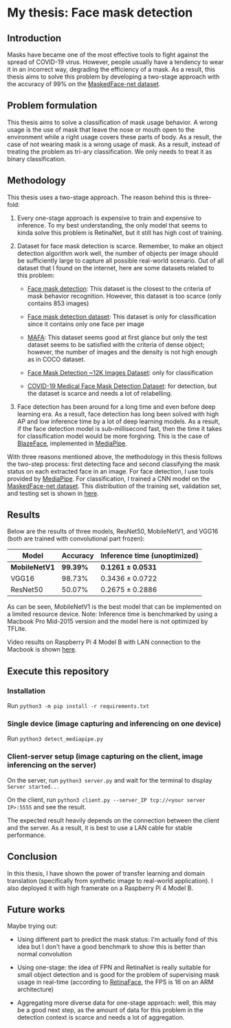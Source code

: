 # My thesis: Face mask detection

## Introduction

Masks have became one of the most effective tools to fight against the spread of COVID-19 virus. However, people usually have a tendency to wear it in an incorrect way, degrading the efficiency of a mask. As a result, this thesis aims to solve this problem by developing a two-stage approach with the accuracy of 99% on the [MaskedFace-net dataset](https://github.com/cabani/MaskedFace-Net).

## Problem formulation

This thesis aims to solve a classification of mask usage behavior. A wrong usage is the use of mask that leave the nose or mouth open to the environment while a right usage covers these parts of body. As a result, the case of not wearing mask is a wrong usage of mask. As a result, instead of treating the problem as tri-ary classification. We only needs to treat it as binary classification.

## Methodology

This thesis uses a two-stage approach. The reason behind this is three-fold:

1. Every one-stage approach is expensive to train and expensive to inference. To my best understanding, the only model that seems to kinda solve this problem is RetinaNet, but it still has high cost of training.

2. Dataset for face mask detection is scarce. Remember, to make an object detection algorithm work well, the number of objects per image should be sufficiently large to capture all possible real-world scenario. Out of all dataset that I found on the internet, here are some datasets related to this problem:

    - [Face mask detection](https://www.kaggle.com/datasets/andrewmvd/face-mask-detection): This dataset is the closest to the criteria of mask behavior recognition. However, this dataset is too scarce (only contains 853 images)

    - [Face mask detection dataset](https://www.kaggle.com/datasets/omkargurav/face-mask-dataset): This dataset is only for classification since it contains only one face per image

    - [MAFA](https://www.kaggle.com/datasets/rahulmangalampalli/mafa-data): This dataset seems good at first glance but only the test dataset seems to be satisfied with the criteria of dense object; however, the number of images and the density is not high enough as in COCO dataset.

    - [Face Mask Detection ~12K Images Dataset](https://www.kaggle.com/datasets/ashishjangra27/face-mask-12k-images-dataset): only for classification

    - [COVID-19 Medical Face Mask Detection Dataset](https://www.kaggle.com/datasets/mloey1/medical-face-mask-detection-dataset): for detection, but the dataset is scarce and needs a lot of relabelling.

3. Face detection has been around for a long time and even before deep learning era. As a result, face detection has long been solved with high AP and low inference time by a lot of deep learning models. As a result, if the face detection model is sub-millisecond fast, then the time it takes for classification model would be more forgiving. This is the case of [BlazeFace](https://arxiv.org/abs/1907.05047), implemented in [MediaPipe](https://google.github.io/mediapipe/solutions/face_detection).

With three reasons mentioned above, the methodology in this thesis follows the two-step process: first detecting face and second classifying the mask status on each extracted face in an image. For face detection, I use tools provided by [MediaPipe](https://google.github.io/mediapipe/solutions/face_detection). For classification, I trained a CNN model on the [MaskedFace-net dataset](https://github.com/cabani/MaskedFace-Net). This distribution of the training set, validation set, and testing set is shown in [here](https://www.kaggle.com/datasets/minhrongcon2000/maskedface-net).

## Results

Below are the results of three models, ResNet50, MobileNetV1, and VGG16 (both are trained with convolutional part frozen):

| Model           | Accuracy   | Inference time (unoptimized) |
|-----------------|------------|------------------------------|
| **MobileNetV1** | **99.39%** | **$0.1261\pm 0.0531$**       |
| VGG16           |     98.73% | $0.3436\pm 0.0722$           |
| ResNet50        |     50.07% | $0.2675\pm 0.2886$           |

As can be seen, MobileNetV1 is the best model that can be implemented on a limited resource device. Note: Inference time is benchmarked by using a Macbook Pro Mid-2015 version and the model here is not optimized by TFLite.

Video results on Raspberry Pi 4 Model B with LAN connection to the Macbook is shown [here](https://youtu.be/rQUpKr6K7Vc).

## Execute this repository

### Installation

Run `python3 -m pip install -r requirements.txt`

### Single device (image capturing and inferencing on one device)

Run `python3 detect_mediapipe.py`

### Client-server setup (image capturing on the client, image inferencing on the server)

On the server, run `python3 server.py` and wait for the terminal to display `Server started...`

On the client, run `python3 client.py --server_IP tcp://<your server IP>:5555` and see the result.

The expected result heavily depends on the connection between the client and the server. As a result, it is best to use a LAN cable for stable performance.

## Conclusion

In this thesis, I have shown the power of transfer learning and domain translation (specifically from synthetic image to real-world application). I also deployed it with high framerate on a Raspberry Pi 4 Model B.

## Future works

Maybe trying out:

- Using different part to predict the mask status: I'm actually fond of this idea but I don't have a good benchmark to show this is better than normal convolution

- Using one-stage: the idea of FPN and RetinaNet is really suitable for small object detection and is good for the problem of supervising mask usage in real-time (according to [RetinaFace](https://arxiv.org/pdf/1905.00641.pdf), the FPS is 16 on an ARM architecture)

- Aggregating more diverse data for one-stage approach: well, this may be a good next step, as the amount of data for this problem in the detection context is scarce and needs a lot of aggregation.
